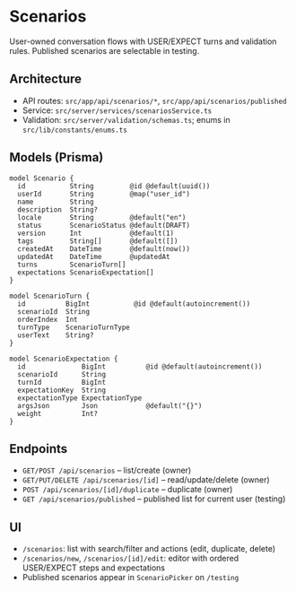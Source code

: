 # Scenarios

User-owned conversation flows with USER/EXPECT turns and validation rules. Published scenarios are selectable in testing.

## Architecture

- API routes: `src/app/api/scenarios/*`, `src/app/api/scenarios/published`
- Service: `src/server/services/scenariosService.ts`
- Validation: `src/server/validation/schemas.ts`; enums in `src/lib/constants/enums.ts`

## Models (Prisma)

```prisma
model Scenario {
  id           String         @id @default(uuid())
  userId       String         @map("user_id")
  name         String
  description  String?
  locale       String         @default("en")
  status       ScenarioStatus @default(DRAFT)
  version      Int            @default(1)
  tags         String[]       @default([])
  createdAt    DateTime       @default(now())
  updatedAt    DateTime       @updatedAt
  turns        ScenarioTurn[]
  expectations ScenarioExpectation[]
}

model ScenarioTurn {
  id          BigInt           @id @default(autoincrement())
  scenarioId  String
  orderIndex  Int
  turnType    ScenarioTurnType
  userText    String?
}

model ScenarioExpectation {
  id              BigInt          @id @default(autoincrement())
  scenarioId      String
  turnId          BigInt
  expectationKey  String
  expectationType ExpectationType
  argsJson        Json            @default("{}")
  weight          Int?
}
```

## Endpoints

- `GET/POST /api/scenarios` – list/create (owner)
- `GET/PUT/DELETE /api/scenarios/[id]` – read/update/delete (owner)
- `POST /api/scenarios/[id]/duplicate` – duplicate (owner)
- `GET /api/scenarios/published` – published list for current user (testing)

## UI

- `/scenarios`: list with search/filter and actions (edit, duplicate, delete)
- `/scenarios/new`, `/scenarios/[id]/edit`: editor with ordered USER/EXPECT steps and expectations
- Published scenarios appear in `ScenarioPicker` on `/testing`
